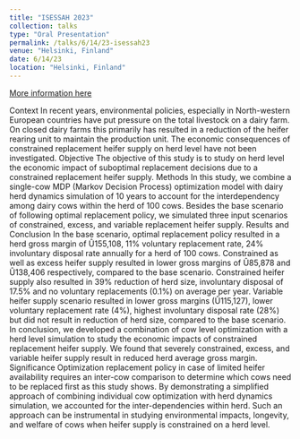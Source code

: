 ```yaml
---
title: "ISESSAH 2023"
collection: talks
type: "Oral Presentation"
permalink: /talks/6/14/23-isessah23
venue: "Helsinki, Finland"
date: 6/14/23
location: "Helsinki, Finland"
---
```


[More information here](https://www.isessah.com/wp-content/uploads/2023/06/ISESSAH-2023-final-programme.pdf)

Context
In recent years, environmental policies, especially in North-western European countries have put pressure on the total livestock on a dairy farm. On closed dairy farms this primarily has resulted in a reduction of the heifer rearing unit to maintain the production unit. The economic consequences of constrained replacement heifer supply on herd level have not been investigated.
Objective
The objective of this study is to study on herd level the economic impact of suboptimal replacement decisions due to a constrained replacement heifer supply.
Methods
In this study, we combine a single-cow MDP (Markov Decision Process) optimization model with dairy herd dynamics simulation of 10 years to account for the interdependency among dairy cows within the herd of 100 cows. Besides the base scenario of following optimal replacement policy, we simulated three input scenarios of constrained, excess, and variable replacement heifer supply.
Results and Conclusion
In the base scenario, optimal replacement policy resulted in a herd gross margin of Û155,108, 11% voluntary replacement rate, 24% involuntary disposal rate annually for a herd of 100 cows. Constrained as well as excess heifer supply resulted in lower gross margins of Û85,878 and Û138,406 respectively, compared to the base scenario. Constrained heifer supply also resulted in 39% reduction of herd size, involuntary disposal of 17.5% and no voluntary replacements (0.1%) on average per year. Variable heifer supply scenario resulted in lower gross margins (Û115,127), lower voluntary replacement rate (4%), highest involuntary disposal rate (28%) but did not result in reduction of herd size, compared to the base scenario.
In conclusion, we developed a combination of cow level optimization with a herd level simulation to study the economic impacts of constrained replacement heifer supply. We found that severely constrained, excess, and variable heifer supply result in reduced herd average gross margin. 
Significance
Optimization replacement policy in case of limited heifer availability requires an inter-cow comparison to determine which cows need to be replaced first as this study shows. By demonstrating a simplified approach of combining individual cow optimization with herd dynamics simulation, we accounted for the inter-dependencies within herd. Such an approach can be instrumental in studying environmental impacts, longevity, and welfare of cows when heifer supply is constrained on a herd level.
